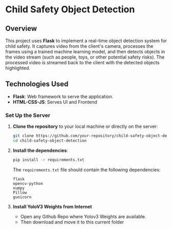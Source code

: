 # Child Safety Object Detection

## Overview

This project uses **Flask** to implement a real-time object detection system for child safety. It captures video from the client's camera, processes the frames using a trained machine learning model, and then detects objects in the video stream (such as people, toys, or other potential safety risks). The processed video is streamed back to the client with the detected objects highlighted.

## Technologies Used

- **Flask**: Web framework to serve the application.
- **HTML-CSS-JS**: Serves UI and Frontend

### Set Up the Server 

1. **Clone the repository** to your local machine or directly on the server:
    ```bash
    git clone https://github.com/your-repository/child-safety-object-detection.git
    cd child-safety-object-detection
    ```

2. **Install the dependencies**:
    ```bash
    pip install -r requirements.txt
    ```

    The `requirements.txt` file should contain the following dependencies:
    ```
    flask
    opencv-python
    numpy
    Pillow
    gunicorn
    ```
3. **Install YoloV3 Weights from Internet**

    - Open any Github Repo where Yolov3 Weights are available.
    - Then download and move it to this current folder
